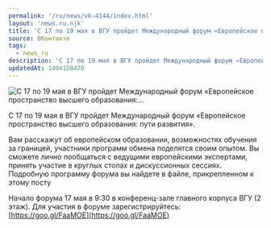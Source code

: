 ```yaml
---
permalink: '/ru/news/vk-4144/index.html'
layout: 'news.ru.njk'
title: 'С 17 по 19 мая в ВГУ пройдет Международный форум «Европейское пространство высшего образования:…'
source: ВКонтакте
tags:
  - news_ru
description: 'С 17 по 19 мая в ВГУ пройдет Международный форум «Европейское пространство высшего образования:…'
updatedAt: 1494158470
---
```

![С 17 по 19 мая в ВГУ пройдет Международный форум «Европейское пространство высшего образования:…](https://sun9-34.userapi.com/impf/c836120/v836120484/39073/13NgdBD_SYo.jpg?size=1280x853&quality=96&sign=e297bbf3f0effb44a5e9e51e40efd662&c_uniq_tag=rHahJJL6YkWqObXMFwohk-RGWtE8NYG4HJaSdsnDcsA&type=album)

С 17 по 19 мая в ВГУ пройдет Международный форум «Европейское пространство высшего образования: пути развития».

Вам расскажут об европейском образовании, возможностях обучения за границей, участники программ обмена поделятся своим опытом. Вы сможете лично пообщаться с ведущими европейскими экспертами, принять участие в круглых столах и дискуссионных сессиях. Подробную программу форума вы найдете в файле, прикрепленном к этому посту

Начало форума 17 мая в 9:30 в конференц-зале главного корпуса ВГУ (2 этаж).
Для участия в форуме зарегистрируйтесь: [https://goo.gl/FaaMOE](https://goo.gl/FaaMOE)
